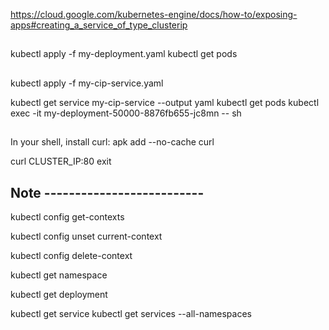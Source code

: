 https://cloud.google.com/kubernetes-engine/docs/how-to/exposing-apps#creating_a_service_of_type_clusterip

##
kubectl apply -f my-deployment.yaml
kubectl get pods

##
kubectl apply -f my-cip-service.yaml

kubectl get service my-cip-service --output yaml
kubectl get pods
kubectl exec -it my-deployment-50000-8876fb655-jc8mn -- sh

##
In your shell, install curl:
apk add --no-cache curl

curl CLUSTER_IP:80
exit

## Note --------------------------
kubectl config get-contexts

kubectl config unset current-context

kubectl config delete-context <context-name>


kubectl get namespace

kubectl get deployment

kubectl get service
kubectl get services --all-namespaces
